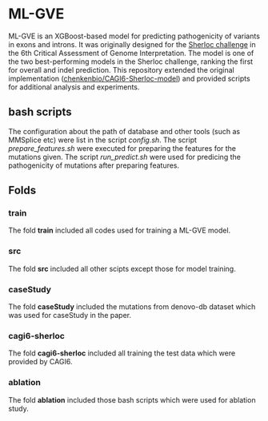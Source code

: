 # ML-GVE
ML-GVE is an XGBoost-based model for predicting pathogenicity of variants in exons and introns. It was originally designed for the [Sherloc challenge](https://genomeinterpretation.org/cagi6-invitae.html) in the 6th Critical Assessment of Genome Interpretation. The model is one of the two best-performing models in the Sherloc challenge, ranking the first for overall and indel prediction. This repository extended the original implementation ([chenkenbio/CAGI6-Sherloc-model](https://github.com/chenkenbio/CAGI6-Sherloc-model)) and provided scripts for additional analysis and experiments.

## bash scripts
The configuration about the path of database and other tools (such as MMSplice etc) were list in the script *config.sh*.
The script *prepare_features.sh* were executed for preparing the features for the mutations given.
The script *run_predict.sh* were used for predicing the pathogenicity of mutations after preparing features.

## Folds
### train
The fold **train** included all codes used for training a ML-GVE model. 


### src
The fold **src** included all other scipts except those for model training.


### caseStudy
The fold **caseStudy** included the mutations from denovo-db dataset which was used for caseStudy in the paper.

### cagi6-sherloc
The fold **cagi6-sherloc** included all training the test data which were provided by CAGI6.


### ablation
The fold **ablation** included those bash scripts which were used for ablation study.
